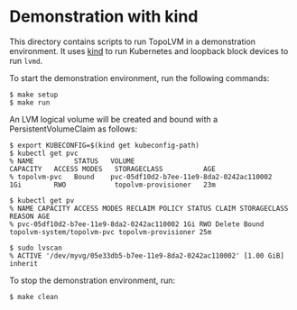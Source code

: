 Demonstration with kind
=======================

This directory contains scripts to run TopoLVM in a demonstration environment.
It uses [kind](https://github.com/kubernetes-sigs/kind) to run Kubernetes
and loopback block devices to run `lvmd`.

To start the demonstration environment, run the following commands:

```console
$ make setup
$ make run
```

An LVM logical volume will be created and bound with a PersistentVolumeClaim as follows:

```console
$ export KUBECONFIG=$(kind get kubeconfig-path)
$ kubectl get pvc
% NAME          STATUS   VOLUME                                     CAPACITY   ACCESS MODES   STORAGECLASS          AGE
% topolvm-pvc   Bound    pvc-05df10d2-b7ee-11e9-8da2-0242ac110002   1Gi        RWO            topolvm-provisioner   23m

$ kubectl get pv
% NAME CAPACITY ACCESS MODES RECLAIM POLICY STATUS CLAIM STORAGECLASS REASON AGE
% pvc-05df10d2-b7ee-11e9-8da2-0242ac110002 1Gi RWO Delete Bound topolvm-system/topolvm-pvc topolvm-provisioner 25m

$ sudo lvscan
% ACTIVE '/dev/myvg/05e33db5-b7ee-11e9-8da2-0242ac110002' [1.00 GiB] inherit
```

To stop the demonstration environment, run:

```console
$ make clean
```
